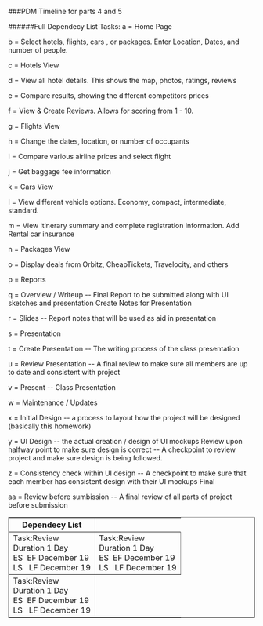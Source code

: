 ###PDM Timeline for parts 4 and 5

######Full Dependecy List
Tasks:
a = Home Page

b = Select hotels, flights, cars , or packages. Enter Location, Dates, and number of people.

c = Hotels View

d = View all hotel details. This shows the map, photos, ratings, reviews

e = Compare results, showing the different competitors prices

f = View & Create Reviews. Allows for scoring from 1 - 10.

g = Flights View

h = Change the dates, location, or number of occupants

i = Compare various airline prices and select flight

j = Get baggage fee information

k = Cars View

l = View different vehicle options. Economy, compact, intermediate, standard.

m = View itinerary summary and complete registration information. Add Rental car insurance

n = Packages View

o = Display deals from Orbitz, CheapTickets, Travelocity, and others

p = Reports

q = Overview / Writeup -- Final Report to be submitted along with UI sketches and presentation Create Notes for Presentation

r = Slides -- Report notes that will be used as aid in presentation

s = Presentation

t = Create Presentation -- The writing process of the class presentation

u = Review Presentation -- A final review to make sure all members are up to date and consistent with project

v = Present -- Class Presentation

w = Maintenance / Updates

x = Initial Design -- a process to layout how the project will be designed (basically this homework)

y = UI Design -- the actual creation / design of UI mockups Review upon halfway point to make sure design is correct -- A checkpoint to review project and make sure design is being followed.

z = Consistency check within UI design -- A checkpoint to make sure that each member has consistent design with their UI mockups Final

aa = Review before sumbission -- A final review of all parts of project before submission


<html>
<table border="1" cellspacing="10">
<tr><th>Dependecy List</th></tr>
<tr border="1">
<td>Task:Review<br>
Duration 1 Day
<br><span>ES&nbsp</span><span>&nbspEF December 19</span><br><span>LS&nbsp</span><span>&nbsp LF December 19</span>
</td>
<td>Task:Review<br>
Duration 1 Day
<br><span>ES&nbsp</span><span>&nbspEF December 19</span><br><span>LS&nbsp</span><span>&nbsp LF December 19</span>
</td>
</tr>
<tr>
<td>Task:Review<br>
Duration 1 Day
<br><span>ES&nbsp</span><span>&nbspEF December 19</span><br><span>LS&nbsp</span><span>&nbsp LF December 19</span>
</td>
</tr>
</table>

</html>
